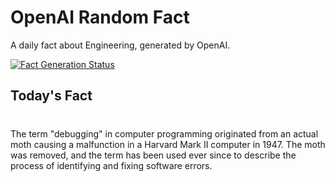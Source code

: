 
# OpenAI Random Fact
A daily fact about Engineering, generated by OpenAI.

[![Fact Generation Status](https://github.com/MarioVidoni/openai-daily-fact/actions/workflows/main.yml/badge.svg)](https://github.com/MarioVidoni/openai-daily-fact/actions/workflows/main.yml)

## Today's Fact
# 
The term "debugging" in computer programming originated from an actual moth causing a malfunction in a Harvard Mark II computer in 1947. The moth was removed, and the term has been used ever since to describe the process of identifying and fixing software errors.